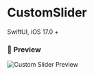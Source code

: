 # CustomSlider
SwiftUI, iOS 17.0 +

### 🎥 Preview

![Custom Slider Preview](https://raw.githubusercontent.com/OlgaFlower/CustomSlider/main/custom_slider.gif)
